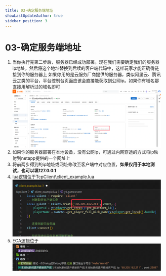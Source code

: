 ```yaml
---
title: 03-确定服务端地址
showLastUpdateAuthor: true
sidebar_position: 3
---
```

# 03-确定服务端地址
1. 当你执行完第二步后，服务器已经成功部署。现在我们需要确定我们的服务器ip地址，然后将这个地址替换到后续的客户端代码中，这样玩家才能正确得链接到你的服务器上
如果你用的是云服务厂商提供的服务器，类似阿里云、腾讯云之类的平台，平台控制台页面应该会直接能获取到公网ip。如果你有域名那直接用解析过的域名即可
![img](./img/阿里云控制台查看IP.png)
2. 如果你的服务器部署在本地设备，没有公网ip，可通过内网穿透的方式将ip映射到netapp提供的一个网址上
3. 将前两步得到的ip地址或网址修改至客户端中对应位置，**如果仅用于本地测试，也可以填127.0.0.1**
4. lua逻辑位于TcpClient\client_example.lua
![img](./img/lua修改ip位置.png)
5. ECA逻辑位于
![img](./img/eca修改ip位置.png)
